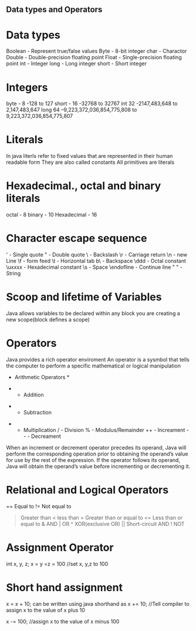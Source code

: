 ## Data types and Operators
# Data types
Boolean - Represent true/false values
Byte - 8-bit integer
char - Charactor
Double - Double-precision floating point
Float - Single-precision floating point
int - Integer
long - Long integer
short - Short integer

# Integers
byte - 8 -128 to 127
short - 16 -32768 to 32767
int 32 -2147,483,648 to 2,147,483,647
long 64 –9,223,372,036,854,775,808 to 9,223,372,036,854,775,807

# Literals
In java literls refer to fixed values that are represented in their human readable form
They are also called constants
All primitives are literals

# Hexadecimal., octal and binary literals
octal - 8
binary - 10
Hexadecimal - 16

# Character escape sequence
\' - Single quote
\" - Double quote
\\ - Backslash
\r - Carriage return
\n - new Line
\f - form feed
\t - Horizontal tab
b\ - Backspace
\ddd - Octal constant
\uxxxx - Hexadecimal constant
\s - Space
\endofline - Continue line 
" " - String

# Scoop and lifetime of Variables
Java allows variables to be declared within any block you are creating a new scope(block defines a scope)

# Operators
Java provides a rich operator enviroment
An operator is a sysmbol that tells the computer to perform a specific mathematical or logical manipulation

* Arithmetic Operators *
+ - Addition
- - Subtraction
* - Multiplication
/ - Division
% - Modulus/Remainder
++ - Increament
-- - Decreament 

When an increment or decrement operator precedes its operand,
Java will perform the corresponding operation prior to obtaining the operand’s value for use
by the rest of the expression. If the operator follows its operand, Java will obtain the operand’s
value before incrementing or decrementing it.

# Relational and Logical Operators
== Equal to
!= Not equal to
> Greater than
< less than
>= Greater than or equal to
<= Less than or equal to
& AND
| OR
^ XOR(exclusive OR)
|| Short-circuit AND
! NOT 

# Assignment Operator
int x, y, z;
x = y =z = 100 //set x, y,z to 100

# Short hand assignment
x = x + 10;
can be written using java shorthand as 
x += 10; //Tell compiler to assign x to the value of x plus 10

x -= 100;
//assign x to the value of x minus 100

